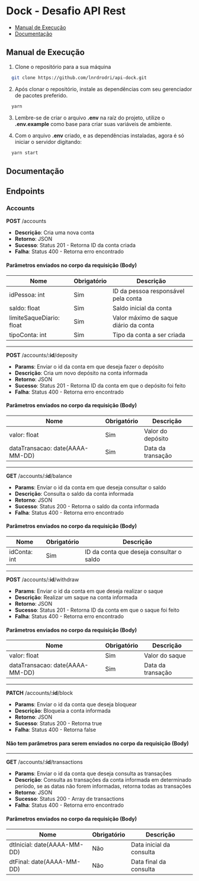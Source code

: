 # Dock - Desafio API Rest

- [Manual de Execução](#manual-de-execução)
- [Documentação](#documentação)

## Manual de Execução

1. Clone o repositório para a sua máquina
  ```bash
    git clone https://github.com/lnrdrodri/api-dock.git
  ```

2. Após clonar o repositório, instale as dependências com seu gerenciador de pacotes preferido.
  ```bash
    yarn
  ```

3. Lembre-se de criar o arquivo **.env** na raíz do projeto, utilize o **.env.example** como base para criar suas variáveis de ambiente.

4. Com o arquivo **.env** criado, e as dependências instaladas, agora é só iniciar o servidor digitando:
  ```bash
    yarn start
  ```

## Documentação

## Endpoints

### Accounts

**POST** /accounts

- **Descrição**: Cria uma nova conta
- **Retorno**: JSON
-  **Sucesso**: Status 201 - Retorna ID da conta criada
- **Falha**: Status 400 - Retorna erro encontrado

#### Parâmetros enviados no corpo da requisição (Body)

|Nome|Obrigatório|Descrição|
|--|--|--|
|idPessoa: int|Sim|ID da pessoa responsável pela conta|
|saldo: float|Sim|Saldo inicial da conta|
|limiteSaqueDiario: float|Sim|Valor máximo de saque diário da conta|
|tipoConta: int|Sim| Tipo da conta a ser criada|
---
**POST** /accounts/**:id**/deposity

- **Params**: Enviar o id da conta em que deseja fazer o depósito
- **Descrição**: Cria um novo depósito na conta informada
- **Retorno**: JSON
-  **Sucesso**: Status 201 - Retorna ID da conta em que o depósito foi feito
- **Falha**: Status 400 - Retorna erro encontrado

#### Parâmetros enviados no corpo da requisição (Body)

|Nome|Obrigatório|Descrição|
|--|--|--|
|valor: float|Sim|Valor do depósito|
|dataTransacao: date(AAAA-MM-DD)|Sim|Data da transação|

---
**GET** /accounts/**:id**/balance

- **Params**: Enviar o id da conta em que deseja consultar o saldo
- **Descrição**: Consulta o saldo da conta informada
- **Retorno**: JSON
-  **Sucesso**: Status 200 - Retorna o saldo da conta informada
- **Falha**: Status 400 - Retorna erro encontrado

#### Parâmetros enviados no corpo da requisição (Body)

|Nome|Obrigatório|Descrição|
|--|--|--|
|idConta: int|Sim|ID da conta que deseja consultar o saldo|

---
**POST** /accounts/**:id**/withdraw

- **Params**: Enviar o id da conta em que deseja realizar o saque
- **Descrição**: Realizar um saque na conta informada
- **Retorno**: JSON
-  **Sucesso**: Status 201 - Retorna ID da conta em que o saque foi feito
- **Falha**: Status 400 - Retorna erro encontrado

#### Parâmetros enviados no corpo da requisição (Body)

|Nome|Obrigatório|Descrição|
|--|--|--|
|valor: float|Sim|Valor do saque|
|dataTransacao: date(AAAA-MM-DD)|Sim|Data da transação|

---
**PATCH** /accounts/**:id**/block

- **Params**: Enviar o id da conta que deseja bloquear
- **Descrição**: Bloqueia a conta informada
- **Retorno**: JSON
-  **Sucesso**: Status 200 - Retorna true
- **Falha**: Status 400 - Retorna false

#### Não tem parâmetros para serem enviados no corpo da requisição (Body)

---
**GET** /accounts/**:id**/transactions

- **Params**: Enviar o id da conta que deseja consulta as transações
- **Descrição**: Consulta as transações da conta informada em determinado período, se as datas não forem informadas, retorna todas as transações
- **Retorno**: JSON
-  **Sucesso**: Status 200 - Array de transactions
- **Falha**: Status 400 - Retorna erro encontrado

#### Parâmetros enviados no corpo da requisição (Body)

|Nome|Obrigatório|Descrição|
|--|--|--|
|dtInicial: date(AAAA-MM-DD)|Não|Data inicial da consulta|
|dtFinal: date(AAAA-MM-DD)|Não|Data final da consulta|
